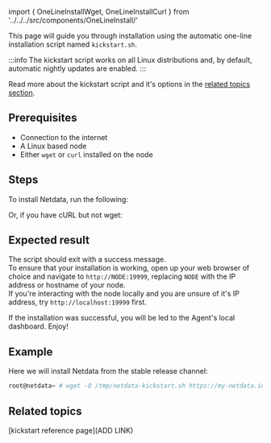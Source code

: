 <!--
Title: "Express installation, deploy Netdata into a linux/unix node (via kickstart)"
custom_edit_url: https://github.com/netdata/netdata/blob/master/docs/tasks/installation/express-installation,-deploy-netdata-into-a-linux/unix-node-(via-kickstart).md
learn_status: Published
learn_topic_type: Tasks
learn_rel_path: docs/tasks/installation/express-installation,-deploy-netdata-into-a-linux/unix-node-(via-kickstart).md

learn_docs_purpose: Instructions on running the kickstart script on Unix systems.
-->

import { OneLineInstallWget, OneLineInstallCurl } from '../../../src/components/OneLineInstall/'

This page will guide you through installation using the automatic one-line installation script named `kickstart.sh`.

:::info
The kickstart script works on all Linux distributions and, by default, automatic nightly updates are enabled.
:::

Read more about the kickstart script and it's options in the [related topics section](#related-topics).

## Prerequisites

- Connection to the internet
- A Linux based node
- Either `wget` or `curl` installed on the node  

## Steps

To install Netdata, run the following:

<OneLineInstallWget/>

Or, if you have cURL but not wget:

<OneLineInstallCurl/>

## Expected result

The script should exit with a success message.  
To ensure that your installation is working, open up your web browser of choice and navigate to `http://NODE:19999`, replacing `NODE` with the IP address or hostname of your node.  
If you're interacting with the node locally and you are unsure of it's IP address, try `http://localhost:19999` first.

If the installation was successful, you will be led to the Agent's local dashboard. Enjoy!

## Example

Here we will install Netdata from the stable release channel:

```bash
root@netdata~ # wget -O /tmp/netdata-kickstart.sh https://my-netdata.io/kickstart.sh && sh /tmp/netdata-kickstart.sh --stable-channel
```

## Related topics

[kickstart reference page](ADD LINK)
